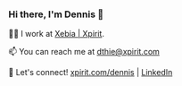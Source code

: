 ### Hi there, I'm Dennis 👋

:man_office_worker: I work at [Xebia | Xpirit](https://xebia.com/digital-transformation/microsoft-solutions/). 

📫 You can reach me at dthie@xpirit.com

:handshake: Let's connect! [xpirit.com/dennis](http://xpirit.com/dennis) | [LinkedIn](https://linkedin.com/in/dennisthie)
